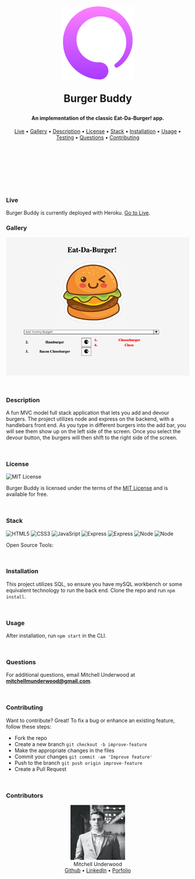 <h1 align="center">
  <br>
  <!-- image/logo link -->
  <a href="https://mitchellmunderwood.github.io/"><img src="./README-support/logo.png" alt="title" width="200" height="200" ></a>
  
  Burger Buddy
  <br>
</h1>

<h4 align="center">
<!-- Description of Project -->
An implementation of the classic Eat-Da-Burger! app.

</h4>

<p align="center">
    <!-- table of contents -->
  <a href="#live">Live</a> •
  <a href="#gallery">Gallery</a> •
  <a href="#description">Description</a> •
  <a href="#license">License</a> •
  <a href="#stack">Stack</a> •
  <a href="#installation">Installation</a> •
  <a href="#usage">Usage</a> •
  <a href="#testing">Testing</a> •
  <a href="#questions">Questions</a> •
  <a href="#contributing">Contributing</a> 
</p>

<br>

<p>
<br>
<br>
<br>
<br>
<br>

</p>

### Live

Burger Buddy is currently deployed with Heroku. <a href="https://enigmatic-headland-31182.herokuapp.com">Go to Live</a>.
<br/>

### Gallery

<p align="center">
    <img src="./README-support/img1.png" width="auto" height="auto">
</p>

<br/>

### Description

A fun MVC model full stack application that lets you add and devour burgers. The project utilizes node and express on the backend, with a handlebars front end. As you type in different burgers into the add bar, you will see them show up on the left side of the screen. Once you select the devour button, the burgers will then shift to the right side of the screen.

<br/>

### License

<p>
<img src="https://img.shields.io/badge/License-MIT-informational?style=flat&logo=mit&logoColor=white&color=blue"
         alt="MIT License">
</p>

Burger Buddy is licensed under the terms of the [MIT License](https://opensource.org/licenses/MIT) and is available for free.

<br/>

### Stack

<p align="left">
<!-- line for badges -->
     <img src="https://img.shields.io/badge/Code-HTML5-informational?style=flat&logo=html5&logoColor=white&color=blue"
         alt="HTML5">
     <img src="https://img.shields.io/badge/Code-CSS3-informational?style=flat&logo=css3&logoColor=white&color=blue"
         alt="CSS3">
     <img src="https://img.shields.io/badge/Code-JavaScript-informational?style=flat&logo=javascript&logoColor=white&color=blue"
         alt="JavaSript">
     <img src="https://img.shields.io/badge/Code-Handlebars-informational?style=flat&logo=handlebars&logoColor=white&color=blue"
         alt="Express"> 
     <img src="https://img.shields.io/badge/Code-Express-informational?style=flat&logo=express&logoColor=white&color=blue"
         alt="Express">
     <img src="https://img.shields.io/badge/Code-NodeJS-informational?style=flat&logo=node&logoColor=white&color=blue"
         alt="Node">
     <img src="https://img.shields.io/badge/Data-mySQL-informational?style=flat&logo=mysql&logoColor=white&color=blue"
         alt="Node">
</p>

Open Source Tools:

<!-- - [Thing](https://thing.com) -->

<br/>

### Installation

This project utilizes SQL, so ensure you have mySQL workbench or some equivalent technology to run the back end. Clone the repo and run `npm install`.

<br/>

### Usage

After installation, run `npm start` in the CLI.

<br/>

### Questions

For additional questions, email Mitchell Underwood at **mitchellmunderwood@gmail.com**.

<br/>

### Contributing

Want to contribute? Great!
To fix a bug or enhance an existing feature, follow these steps:

- Fork the repo
- Create a new branch `git checkout -b improve-feature`
- Make the appropriate changes in the files
- Commit your changes `git commit -am 'Improve feature'`
- Push to the branch `git push origin improve-feature`
- Create a Pull Request

<br/>

### Contributors

<p align="center">
<img src="./README-support/mitchell.jpg" width="150" height="150" />
<br/>
Mitchell Underwood
<br/>
<a href="https://github.com/mitchellmunderwood">Github</a> •
<a href="https://www.linkedin.com/in/mitchellmunderwood/">LinkedIn</a> •
<a href="https://whoismitchell.com">Porfolio</a>

</p>
